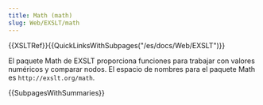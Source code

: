 ```yaml
---
title: Math (math)
slug: Web/EXSLT/math
---
```


{{XSLTRef}}{{QuickLinksWithSubpages("/es/docs/Web/EXSLT")}}

El paquete Math de EXSLT proporciona funciones para trabajar con valores numéricos
y comparar nodos.
El espacio de nombres para el paquete Math es `http://exslt.org/math`.

{{SubpagesWithSummaries}}
